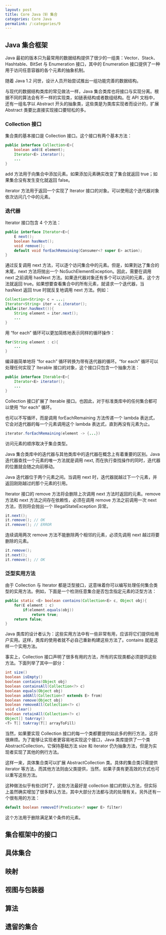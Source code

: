 ```yaml
---
layout: post
title: Core Java（9）集合
categories: Core Java
permalink: /:categories/9
---
```


## Java 集合框架

Java 最初的版本只为最常用的数据结构提供了很少的一组类：Vector、Stack、Hashtable、BitSet 与 Enumeration 接口，其中的 Enumeration 接口提供了一种用于访问任意容器的各个元素的抽象机制。

随着 Java 1.2 问世，设计人员开始尝试推出一组功能完善的数据结构。

与现代的数据结构类库的常见做法一样，Java 集合类库也将接口与实现分离。根据不同的算法会有不一样的实现类，如链表结构或者数组结构。在 API 文档中，还有一组名字以 Abstract 开头的抽象类，这些类是为类库实现者而设计的，扩展 Abstract 类要比直接实现接口要轻松的多。

### Collection 接口

集合类的基本接口是 Collection 接口。这个接口有两个基本方法：
```java
public interface Collection<E>{
    boolean add(E element);
    Iterator<E> iterator();
    ...
}
```
add 方法用于向集合中添加元素。如果添加元素确实改变了集合就返回 true；如果集合没有发生变化就返回 false。

iterator 方法用于返回一个实现了 Iterator 接口的对象。可以使用这个迭代器对象依次访问几个中的元素。

### 迭代器

Iterator 接口包含 4 个方法：
```java
public interface Iterator<E>{
    E next();
    boolean hasNext();
    void remove();
    default void forEachRemaining(Consumer<? super E> action);
}
```

通过反复调用 next 方法，可以逐个访问集合中的元素。但是，如果到达了集合的末尾，next 方法将抛出一个 NoSuchElementException。因此，需要在调用 next 之前调用 hasNext 方法。如果迭代器对象还有多个可以访问的元素，这个方法就返回 true。如果想要查看集合中的所有元素，就请求一个迭代器，当 hasNext 返回 true 时就反复地调用 next 方法。例如：
```java
Collection<String> c = ...;
Iterator<String> iter = c.iterator();
while(iter.hasNext()){
    String element = iter.next();
    ...
}
```
用 “for each” 循环可以更加简练地表示同样的循环操作：
```java
for(String element : c){
    ...
}
```
编译器简单地将 “for each” 循环转换为带有迭代器的循环。“for each” 循环可以处理任何实现了 Iterable 接口的对象，这个接口只包含一个抽象方法：
```java
public interface Iterable<E>{
    Iterator<E> iterator();
    ...
}
```
Collection 接口扩展了 Iterable 接口。也因此，对于标准类库中的任何集合都可以使用 “for each” 循环。

也可以不写循环，而是调用 forEachRemaining 方法传递一个 lambda 表达式，它会对迭代器的每一个元素调用这个 lambda 表达式，直到再没有元素为止。
```java
iterator.forEachRemaining(element -> {...})
```
访问元素的顺序取决于集合类型。

Java 集合类库中的迭代器与其他类库中的迭代器在概念上有着重要的区别。Java 迭代器查找一个元素的唯一方法就是调用 next, 而在执行查找操作的同时，迭代器的位置就会随之向前移动。

Java 迭代器位于两个元素之间。当调用 next 时，迭代器就越过下一个元素，并返回刚刚越过的那个元素的引用。

Iterator 接口的 remove 方法将会删除上次调用 next 方法时返回的元素。remove 方法和 next 方法之间存在依赖性，必须在调用 remove 方法之前调用一次 next 方法，否则将会抛出一个 IllegalStateException 异常。
```java
it.next();
it.remove(); // OK
it.remove(); // ERROR
```
连续调用两次 remove 方法不能删除两个相邻的元素，必须先调用 next 越过将要删除的元素。
```java
it.remove();
it.next();
it.remove(); // OK
```

### 泛型实用方法

由于 Collection 与 Iterator 都是泛型接口，这意味着你可以编写处理任何集合类型的实用方法。例如，下面是一个检测任意集合是否包含指定元素的泛型方法：
```java
public static <E> boolean contains(Collection<E> c, Object obj){
    for(E element : c)
        if(element.equals(obj))
            return true;
    return false;
}
```
Java 类库的设计者认为：这些实用方法中有一些非常有用，应该将它们提供给用户实用。这样，类库的使用者就不必自己重新构建这些方法了。contains 就是这样一个实用方法。

事实上，Collection 接口声明了很多有用的方法，所有的实现类都必须提供这些方法。下面列举了其中一部分：
```java
int size()
boolean isEmpty()
boolean contains(Object obj)
boolean containsAll(Collection<?> c)
boolean equals(Object obj)
boolean addAll(Collection<? extends E> from)
boolean remove(Object obj)
boolean removeAll(Collection<?> c)
void clear()
boolean retainAll(Collection<?> c)
Object[] toArray()
<T> T[] toArray(T[] arrayToFill)
```
当然，如果要实现 Collection 接口的每一个类都要提供如此多的例行方法，这将很麻烦。为了能够让实现者更容易地实现这个接口，Java 类库提供了一个类 AbstractCollection，它保持基础方法 size 和 iterator 仍为抽象方法，但是为实现者实现了其他的例行方法。

这样一来，具体集合类可以扩展 AbstractCollection 类。具体的集合类只需提供 iterator 等方法，而其他方法则由父类提供，当然，如果子类有更高效的方式也可以重写这些方法。

这种做法似乎有些过时了，这些方法最好是 collection 接口的默认方法，但实际上虽然确实增加了很多默认方法，其中大部分方法都与流的处理有关。另外还有一个很有用的方法：
```java
default boolean removeIf(Predicate<? super E> filter)
```
这个方法用于删除满足某个条件的元素。

## 集合框架中的接口

## 具体集合

## 映射

## 视图与包装器

## 算法

## 遗留的集合